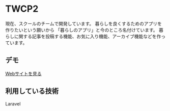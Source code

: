 TWCP2
====

現在、スクールのチームで開発しています。
暮らしを良くするためのアプリを作りたいという願いから
「暮らしのアプリ」と今のところ名付けています。
暮らしに関する記事を投稿する機能、お気に入り機能、アーカイブ機能などを作っています。

## デモ
[Webサイトを見る]()

## 利用している技術
Laravel


